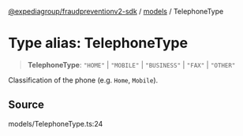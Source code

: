 [@expediagroup/fraudpreventionv2-sdk](../../index.md) / [models](../index.md) / TelephoneType

# Type alias: TelephoneType

> **TelephoneType**: `"HOME"` \| `"MOBILE"` \| `"BUSINESS"` \| `"FAX"` \| `"OTHER"`

Classification of the phone (e.g. `Home`, `Mobile`).

## Source

models/TelephoneType.ts:24
